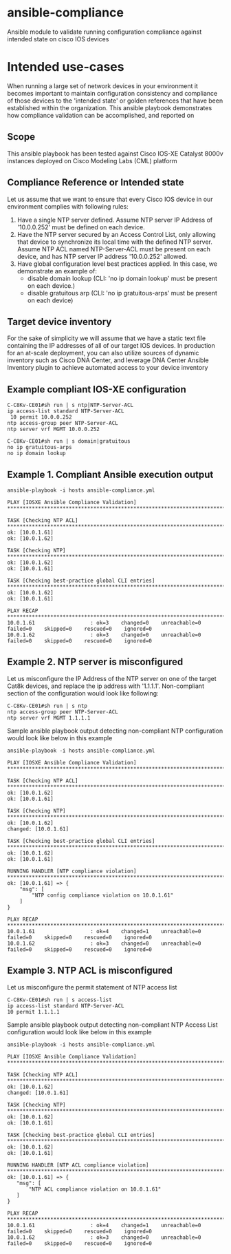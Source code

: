 # ansible-compliance
 Ansible module to validate running configuration compliance against intended state on cisco IOS devices

# Intended use-cases
 When running a large set of network devices in your environment it becomes important to maintain configuration consistency and compliance of those devices to the 'intended state' or golden references that have been established within the organization. 
 This ansible playbook demonstrates how compliance validation can be accomplished, and reported on

## Scope
 This ansible playbook has been tested against Cisco IOS-XE Catalyst 8000v instances deployed on Cisco Modeling Labs (CML) platform

## Compliance Reference or Intended state
 Let us assume that we want to ensure that every Cisco IOS device in our environment complies with following rules:
 1. Have a single NTP server defined. Assume NTP server IP Address of '10.0.0.252' must be defined on each device.
 2. Have the NTP server secured by an Access Control List, only allowing that device to synchronize its local time with the defined NTP server. Assume NTP ACL named NTP-Server-ACL must be present on each device, and has NTP server IP address '10.0.0.252' allowed.
 3. Have global configuration level best practices applied. In this case, we demonstrate an example of:
    - disable domain lookup (CLI: 'no ip domain lookup' must be present on each device.)
    - disable gratuitous arp (CLI: 'no ip gratuitous-arps' must be present on each device)

## Target device inventory
 For the sake of simplicity we will assume that we have a static text file containing the IP addresses of all of our target IOS devices. In production for an at-scale deployment, you can also utilize sources of dynamic inventory such as Cisco DNA Center, and leverage DNA Center Ansible Inventory plugin to achieve automated access to your device inventory
 
## Example compliant IOS-XE configuration
```vtl
C-C8Kv-CE01#sh run | s ntp|NTP-Server-ACL
ip access-list standard NTP-Server-ACL
 10 permit 10.0.0.252
ntp access-group peer NTP-Server-ACL
ntp server vrf MGMT 10.0.0.252
```
```vtl
C-C8Kv-CE01#sh run | s domain|gratuitous
no ip gratuitous-arps
no ip domain lookup
```
## Example 1. Compliant Ansible execution output

```vtl
ansible-playbook -i hosts ansible-compliance.yml

PLAY [IOSXE Ansible Compliance Validation] ****************************************************************************************************************************************************************************

TASK [Checking NTP ACL] ***********************************************************************************************************************************************************************************************
ok: [10.0.1.61]
ok: [10.0.1.62]

TASK [Checking NTP] ***************************************************************************************************************************************************************************************************
ok: [10.0.1.62]
ok: [10.0.1.61]

TASK [Checking best-practice global CLI entries] **********************************************************************************************************************************************************************
ok: [10.0.1.62]
ok: [10.0.1.61]

PLAY RECAP ************************************************************************************************************************************************************************************************************
10.0.1.61                  : ok=3    changed=0    unreachable=0    failed=0    skipped=0    rescued=0    ignored=0   
10.0.1.62                  : ok=3    changed=0    unreachable=0    failed=0    skipped=0    rescued=0    ignored=0  
```
## Example 2. NTP server is misconfigured
 Let us misconfigure the IP Address of the NTP server on one of the target Cat8k devices, and replace the ip address with '1.1.1.1'. 
 Non-compliant section of the configuration would look like following:

```vtl
C-C8Kv-CE01#sh run | s ntp
ntp access-group peer NTP-Server-ACL
ntp server vrf MGMT 1.1.1.1
```

Sample ansible playbook output detecting non-compliant NTP configuration would look like below in this example

```vtl
ansible-playbook -i hosts ansible-compliance.yml

PLAY [IOSXE Ansible Compliance Validation] ****************************************************************************************************************************************************************************

TASK [Checking NTP ACL] ***********************************************************************************************************************************************************************************************
ok: [10.0.1.62]
ok: [10.0.1.61]

TASK [Checking NTP] ***************************************************************************************************************************************************************************************************
ok: [10.0.1.62]
changed: [10.0.1.61]

TASK [Checking best-practice global CLI entries] **********************************************************************************************************************************************************************
ok: [10.0.1.62]
ok: [10.0.1.61]

RUNNING HANDLER [NTP compliance violation] ****************************************************************************************************************************************************************************
ok: [10.0.1.61] => {
    "msg": [
        "NTP config compliance violation on 10.0.1.61"
    ]
}

PLAY RECAP ************************************************************************************************************************************************************************************************************
10.0.1.61                  : ok=4    changed=1    unreachable=0    failed=0    skipped=0    rescued=0    ignored=0   
10.0.1.62                  : ok=3    changed=0    unreachable=0    failed=0    skipped=0    rescued=0    ignored=0   
```

## Example 3. NTP ACL is misconfigured
 Let us misconfigure the permit statement of NTP access list

 ```vtl
C-C8Kv-CE01#sh run | s access-list
ip access-list standard NTP-Server-ACL
 10 permit 1.1.1.1
 ```
Sample ansible playbook output detecting non-compliant NTP Access List configuration would look like below in this example

 ```vtl
 ansible-playbook -i hosts ansible-compliance.yml

PLAY [IOSXE Ansible Compliance Validation] ****************************************************************************************************************************************************************************

TASK [Checking NTP ACL] ***********************************************************************************************************************************************************************************************
ok: [10.0.1.62]
changed: [10.0.1.61]

TASK [Checking NTP] ***************************************************************************************************************************************************************************************************
ok: [10.0.1.62]
ok: [10.0.1.61]

TASK [Checking best-practice global CLI entries] **********************************************************************************************************************************************************************
ok: [10.0.1.62]
ok: [10.0.1.61]

RUNNING HANDLER [NTP ACL compliance violation] ************************************************************************************************************************************************************************
ok: [10.0.1.61] => {
    "msg": [
        "NTP ACL compliance violation on 10.0.1.61"
    ]
}

PLAY RECAP ************************************************************************************************************************************************************************************************************
10.0.1.61                  : ok=4    changed=1    unreachable=0    failed=0    skipped=0    rescued=0    ignored=0   
10.0.1.62                  : ok=3    changed=0    unreachable=0    failed=0    skipped=0    rescued=0    ignored=0   
```